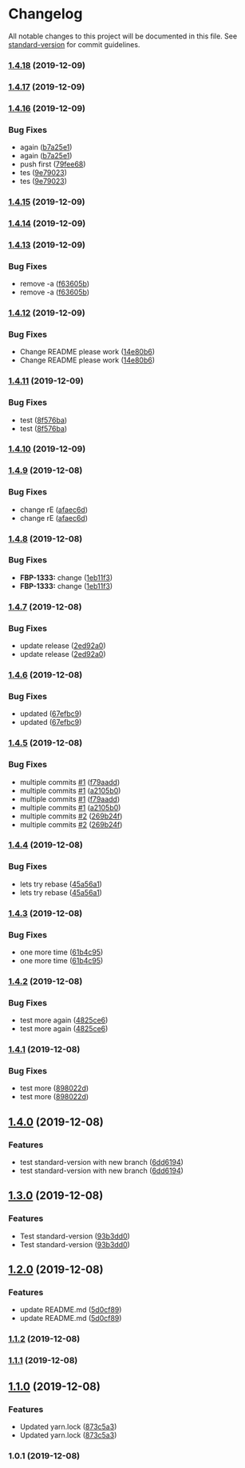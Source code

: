 # Changelog

All notable changes to this project will be documented in this file. See [standard-version](https://github.com/conventional-changelog/standard-version) for commit guidelines.

### [1.4.18](https://github.com/Lilmortal/game-recorder-ui/compare/v1.4.17...v1.4.18) (2019-12-09)

### [1.4.17](https://github.com/Lilmortal/game-recorder-ui/compare/v1.4.16...v1.4.17) (2019-12-09)

### [1.4.16](https://github.com/Lilmortal/game-recorder-ui/compare/v1.4.15...v1.4.16) (2019-12-09)

### Bug Fixes

- again
  ([b7a25e1](https://github.com/Lilmortal/game-recorder-ui/commit/b7a25e1c30205bc7570e3304b5299014e1c995cf))
- again
  ([b7a25e1](https://github.com/Lilmortal/game-recorder-ui/commit/b7a25e1c30205bc7570e3304b5299014e1c995cf))
- push first
  ([79fee68](https://github.com/Lilmortal/game-recorder-ui/commit/79fee68798d9327c1b02063be3bdb93805e7650d))
- tes
  ([9e79023](https://github.com/Lilmortal/game-recorder-ui/commit/9e790233cde700c5677a77fa573a09629bebcfe1))
- tes
  ([9e79023](https://github.com/Lilmortal/game-recorder-ui/commit/9e790233cde700c5677a77fa573a09629bebcfe1))

### [1.4.15](https://github.com/Lilmortal/game-recorder-ui/compare/v1.4.14...v1.4.15) (2019-12-09)

### [1.4.14](https://github.com/Lilmortal/game-recorder-ui/compare/v1.4.13...v1.4.14) (2019-12-09)

### [1.4.13](https://github.com/Lilmortal/game-recorder-ui/compare/v1.4.12...v1.4.13) (2019-12-09)

### Bug Fixes

- remove -a
  ([f63605b](https://github.com/Lilmortal/game-recorder-ui/commit/f63605bf40f142cb9821e9e00d1028b6a72cb3da))
- remove -a
  ([f63605b](https://github.com/Lilmortal/game-recorder-ui/commit/f63605bf40f142cb9821e9e00d1028b6a72cb3da))

### [1.4.12](https://github.com/Lilmortal/game-recorder-ui/compare/v1.4.11...v1.4.12) (2019-12-09)

### Bug Fixes

- Change README please work
  ([14e80b6](https://github.com/Lilmortal/game-recorder-ui/commit/14e80b6fdbd91df969f2fedafb24cc20da65e6dd))
- Change README please work
  ([14e80b6](https://github.com/Lilmortal/game-recorder-ui/commit/14e80b6fdbd91df969f2fedafb24cc20da65e6dd))

### [1.4.11](https://github.com/Lilmortal/game-recorder-ui/compare/v1.4.10...v1.4.11) (2019-12-09)

### Bug Fixes

- test
  ([8f576ba](https://github.com/Lilmortal/game-recorder-ui/commit/8f576ba9083c6a0115a799aa53d5af5adbb88d56))
- test
  ([8f576ba](https://github.com/Lilmortal/game-recorder-ui/commit/8f576ba9083c6a0115a799aa53d5af5adbb88d56))

### [1.4.10](https://github.com/Lilmortal/game-recorder-ui/compare/v1.4.9...v1.4.10) (2019-12-09)

### [1.4.9](https://github.com/Lilmortal/game-recorder-ui/compare/v1.4.8...v1.4.9) (2019-12-08)

### Bug Fixes

- change rE
  ([afaec6d](https://github.com/Lilmortal/game-recorder-ui/commit/afaec6d7c54646d8cffff05433acceca2482721f))
- change rE
  ([afaec6d](https://github.com/Lilmortal/game-recorder-ui/commit/afaec6d7c54646d8cffff05433acceca2482721f))

### [1.4.8](https://github.com/Lilmortal/game-recorder-ui/compare/v1.4.7...v1.4.8) (2019-12-08)

### Bug Fixes

- **FBP-1333:** change
  ([1eb11f3](https://github.com/Lilmortal/game-recorder-ui/commit/1eb11f3972ab10a2f083b173641616258ec1d592))
- **FBP-1333:** change
  ([1eb11f3](https://github.com/Lilmortal/game-recorder-ui/commit/1eb11f3972ab10a2f083b173641616258ec1d592))

### [1.4.7](https://github.com/Lilmortal/game-recorder-ui/compare/v1.4.6...v1.4.7) (2019-12-08)

### Bug Fixes

- update release
  ([2ed92a0](https://github.com/Lilmortal/game-recorder-ui/commit/2ed92a066fc574f6f938ca114e8defd26e3a619a))
- update release
  ([2ed92a0](https://github.com/Lilmortal/game-recorder-ui/commit/2ed92a066fc574f6f938ca114e8defd26e3a619a))

### [1.4.6](https://github.com/Lilmortal/game-recorder-ui/compare/v1.4.5...v1.4.6) (2019-12-08)

### Bug Fixes

- updated
  ([67efbc9](https://github.com/Lilmortal/game-recorder-ui/commit/67efbc90da83dc7897fef1ae0826f1c40b3a4f55))
- updated
  ([67efbc9](https://github.com/Lilmortal/game-recorder-ui/commit/67efbc90da83dc7897fef1ae0826f1c40b3a4f55))

### [1.4.5](https://github.com/Lilmortal/game-recorder-ui/compare/v1.4.4...v1.4.5) (2019-12-08)

### Bug Fixes

- multiple commits [#1](https://github.com/Lilmortal/game-recorder-ui/issues/1)
  ([f79aadd](https://github.com/Lilmortal/game-recorder-ui/commit/f79aadd174add565e977127d9feb8c026c805f5b))
- multiple commits [#1](https://github.com/Lilmortal/game-recorder-ui/issues/1)
  ([a2105b0](https://github.com/Lilmortal/game-recorder-ui/commit/a2105b070f69a9a11818d6b8dab3dea2e113dbcb))
- multiple commits [#1](https://github.com/Lilmortal/game-recorder-ui/issues/1)
  ([f79aadd](https://github.com/Lilmortal/game-recorder-ui/commit/f79aadd174add565e977127d9feb8c026c805f5b))
- multiple commits [#1](https://github.com/Lilmortal/game-recorder-ui/issues/1)
  ([a2105b0](https://github.com/Lilmortal/game-recorder-ui/commit/a2105b070f69a9a11818d6b8dab3dea2e113dbcb))
- multiple commits [#2](https://github.com/Lilmortal/game-recorder-ui/issues/2)
  ([269b24f](https://github.com/Lilmortal/game-recorder-ui/commit/269b24f3bede706041cd93d4f211df184cfcfc7b))
- multiple commits [#2](https://github.com/Lilmortal/game-recorder-ui/issues/2)
  ([269b24f](https://github.com/Lilmortal/game-recorder-ui/commit/269b24f3bede706041cd93d4f211df184cfcfc7b))

### [1.4.4](https://github.com/Lilmortal/game-recorder-ui/compare/v1.4.3...v1.4.4) (2019-12-08)

### Bug Fixes

- lets try rebase
  ([45a56a1](https://github.com/Lilmortal/game-recorder-ui/commit/45a56a11f2b719abdce2ebadffde52fd402fe02b))
- lets try rebase
  ([45a56a1](https://github.com/Lilmortal/game-recorder-ui/commit/45a56a11f2b719abdce2ebadffde52fd402fe02b))

### [1.4.3](https://github.com/Lilmortal/game-recorder-ui/compare/v1.4.2...v1.4.3) (2019-12-08)

### Bug Fixes

- one more time
  ([61b4c95](https://github.com/Lilmortal/game-recorder-ui/commit/61b4c950b1ebc378e0f4b64526b7c66920854bf0))
- one more time
  ([61b4c95](https://github.com/Lilmortal/game-recorder-ui/commit/61b4c950b1ebc378e0f4b64526b7c66920854bf0))

### [1.4.2](https://github.com/Lilmortal/game-recorder-ui/compare/v1.4.1...v1.4.2) (2019-12-08)

### Bug Fixes

- test more again
  ([4825ce6](https://github.com/Lilmortal/game-recorder-ui/commit/4825ce678e68faa059769f486838b5cc23368939))
- test more again
  ([4825ce6](https://github.com/Lilmortal/game-recorder-ui/commit/4825ce678e68faa059769f486838b5cc23368939))

### [1.4.1](https://github.com/Lilmortal/game-recorder-ui/compare/v1.4.0...v1.4.1) (2019-12-08)

### Bug Fixes

- test more
  ([898022d](https://github.com/Lilmortal/game-recorder-ui/commit/898022d362cef568e6a64dfde67cdb14e7ca5254))
- test more
  ([898022d](https://github.com/Lilmortal/game-recorder-ui/commit/898022d362cef568e6a64dfde67cdb14e7ca5254))

## [1.4.0](https://github.com/Lilmortal/game-recorder-ui/compare/v1.3.0...v1.4.0) (2019-12-08)

### Features

- test standard-version with new branch
  ([6dd6194](https://github.com/Lilmortal/game-recorder-ui/commit/6dd6194b8c0d31b828b94e32e99560b78d09034a))
- test standard-version with new branch
  ([6dd6194](https://github.com/Lilmortal/game-recorder-ui/commit/6dd6194b8c0d31b828b94e32e99560b78d09034a))

## [1.3.0](https://github.com/Lilmortal/game-recorder-ui/compare/v1.2.0...v1.3.0) (2019-12-08)

### Features

- Test standard-version
  ([93b3dd0](https://github.com/Lilmortal/game-recorder-ui/commit/93b3dd0ad6a58d065ad76e18bab6e114209744fc))
- Test standard-version
  ([93b3dd0](https://github.com/Lilmortal/game-recorder-ui/commit/93b3dd0ad6a58d065ad76e18bab6e114209744fc))

## [1.2.0](https://github.com/Lilmortal/game-recorder-ui/compare/v1.1.2...v1.2.0) (2019-12-08)

### Features

- update README.md
  ([5d0cf89](https://github.com/Lilmortal/game-recorder-ui/commit/5d0cf8965c380ce34ece7b64fc5ea7b143eedf3e))
- update README.md
  ([5d0cf89](https://github.com/Lilmortal/game-recorder-ui/commit/5d0cf8965c380ce34ece7b64fc5ea7b143eedf3e))

### [1.1.2](https://github.com/Lilmortal/game-recorder-ui/compare/v1.1.1...v1.1.2) (2019-12-08)

### [1.1.1](https://github.com/Lilmortal/game-recorder-ui/compare/v1.1.0...v1.1.1) (2019-12-08)

## [1.1.0](https://github.com/Lilmortal/game-recorder-ui/compare/v1.0.1...v1.1.0) (2019-12-08)

### Features

- Updated yarn.lock
  ([873c5a3](https://github.com/Lilmortal/game-recorder-ui/commit/873c5a323ef765800151d502a0839451b73272f3))
- Updated yarn.lock
  ([873c5a3](https://github.com/Lilmortal/game-recorder-ui/commit/873c5a323ef765800151d502a0839451b73272f3))

### 1.0.1 (2019-12-08)
